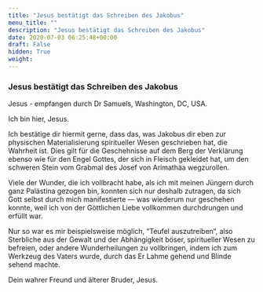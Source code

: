 ```yaml
---
title: "Jesus bestätigt das Schreiben des Jakobus"
menu_title: ""
description: "Jesus bestätigt das Schreiben des Jakobus"
date: 2020-07-03 06:25:48+00:00
draft: False
hidden: True
weight:
---
```

### Jesus bestätigt das Schreiben des Jakobus

Jesus - empfangen durch Dr Samuels, Washington, DC, USA.

Ich bin hier, Jesus.

Ich bestätige dir hiermit gerne, dass das, was Jakobus dir eben zur physischen Materialisierung spiritueller Wesen geschrieben hat, die Wahrheit ist. Dies gilt für die Geschehnisse auf dem Berg der Verklärung ebenso wie für den Engel Gottes, der sich in Fleisch gekleidet hat, um den schweren Stein vom Grabmal des Josef von Arimathäa wegzurollen.

Viele der Wunder, die ich vollbracht habe, als ich mit meinen Jüngern durch ganz Palästina gezogen bin, konnten sich nur deshalb zutragen, da sich Gott selbst durch mich manifestierte — was wiederum nur geschehen konnte, weil ich von der Göttlichen Liebe vollkommen durchdrungen und erfüllt war.  

Nur so war es mir beispielsweise möglich, “Teufel auszutreiben“, also Sterbliche aus der Gewalt und der Abhängigkeit böser, spiritueller Wesen zu befreien, oder andere Wunderheilungen zu vollbringen, indem ich zum Werkzeug des Vaters wurde, durch das Er Lahme gehend und Blinde sehend machte.

Dein wahrer Freund und älterer Bruder, Jesus.
